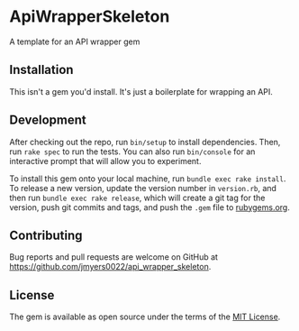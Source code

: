 # ApiWrapperSkeleton

A template for an API wrapper gem

## Installation

This isn't a gem you'd install. It's just a boilerplate for wrapping an API.

## Development

After checking out the repo, run `bin/setup` to install dependencies. Then, run `rake spec` to run the tests. You can also run `bin/console` for an interactive prompt that will allow you to experiment.

To install this gem onto your local machine, run `bundle exec rake install`. To release a new version, update the version number in `version.rb`, and then run `bundle exec rake release`, which will create a git tag for the version, push git commits and tags, and push the `.gem` file to [rubygems.org](https://rubygems.org).

## Contributing

Bug reports and pull requests are welcome on GitHub at https://github.com/jmyers0022/api_wrapper_skeleton.

## License

The gem is available as open source under the terms of the [MIT License](http://opensource.org/licenses/MIT).
